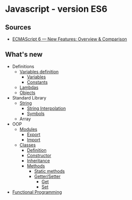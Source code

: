 # Javascript - version ES6

## Sources

* [ECMAScript 6 — New Features: Overview & Comparison](http://es6-features.org/)

## What's new

* Definitions
  * [Variables definition](./define/variables/readme.md)
    * [Variables](./define/variables/readme.md#define-variables)
    * [Constants](./define/variables/readme.md#define-constants)
  * [Lambdas](./define/lambda/readme.md) 
  * [Objects](./define/objects/readme.md) 
* Standard Library 
  * [String](./lang/string/readme.md)
    * [String Interpolation](./lang/string/readme.md#string-interpolation)
    * [Symbols](./lang/string/readme.md#symbols)
  * Array
* OOP
  * [Modules](./oop/modules/readme.md)
    * [Export](./oop/modules/readme.md#export)
    * [Import](./oop/modules/readme.md#import)
  * [Classes](./oop/classes/readme.md)
    * [Definition](./oop/classes/readme.md#definition)
    * [Constructor](./oop/classes/readme.md#constructor)
    * [Inheritance](./oop/classes/readme.md#inheritance)
    * [Methods](./oop/classes/readme.md#methods)
      * [Static methods](./oop/classes/readme.md#static-methods)
      * [Getter/Setter](./oop/classes/readme.md#gettersetter)
        * [Get](./oop/classes/readme.md#get)
        * [Set](./oop/classes/readme.md#set)
* [Functional Programming](./fp/readme.md)


